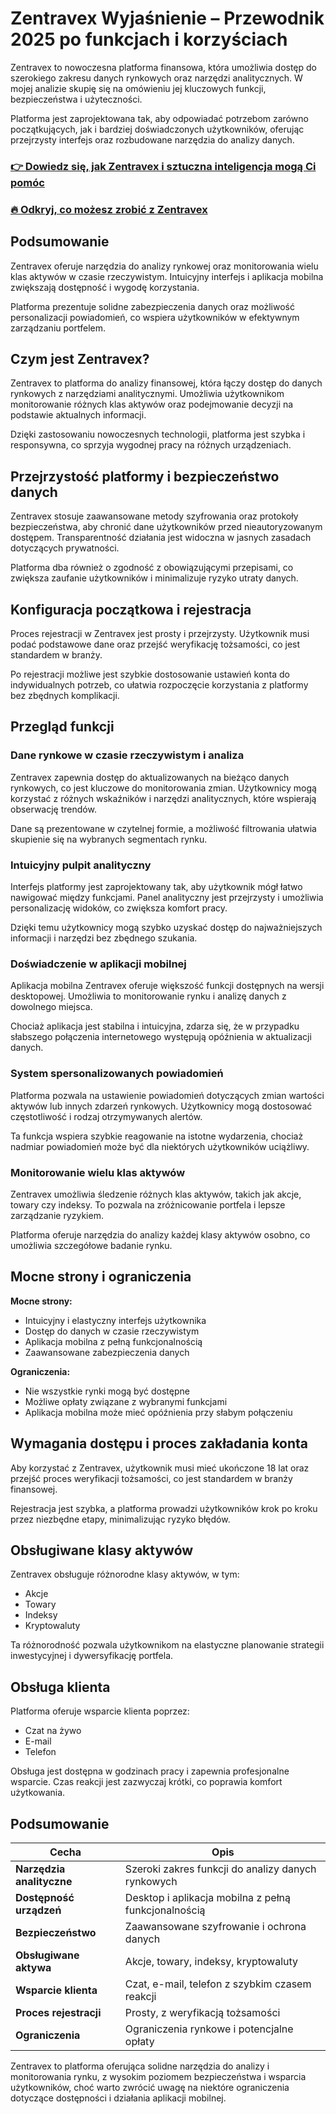 # Zentravex Wyjaśnienie – Przewodnik 2025 po funkcjach i korzyściach
 

Zentravex to nowoczesna platforma finansowa, która umożliwia dostęp do szerokiego zakresu danych rynkowych oraz narzędzi analitycznych. W mojej analizie skupię się na omówieniu jej kluczowych funkcji, bezpieczeństwa i użyteczności.

Platforma jest zaprojektowana tak, aby odpowiadać potrzebom zarówno początkujących, jak i bardziej doświadczonych użytkowników, oferując przejrzysty interfejs oraz rozbudowane narzędzia do analizy danych.

### [👉 Dowiedz się, jak Zentravex i sztuczna inteligencja mogą Ci pomóc](https://tinyurl.com/5wj687k3)
### [🔥 Odkryj, co możesz zrobić z Zentravex](https://tinyurl.com/5wj687k3)
## Podsumowanie

Zentravex oferuje narzędzia do analizy rynkowej oraz monitorowania wielu klas aktywów w czasie rzeczywistym. Intuicyjny interfejs i aplikacja mobilna zwiększają dostępność i wygodę korzystania.

Platforma prezentuje solidne zabezpieczenia danych oraz możliwość personalizacji powiadomień, co wspiera użytkowników w efektywnym zarządzaniu portfelem.

## Czym jest Zentravex?

Zentravex to platforma do analizy finansowej, która łączy dostęp do danych rynkowych z narzędziami analitycznymi. Umożliwia użytkownikom monitorowanie różnych klas aktywów oraz podejmowanie decyzji na podstawie aktualnych informacji.

Dzięki zastosowaniu nowoczesnych technologii, platforma jest szybka i responsywna, co sprzyja wygodnej pracy na różnych urządzeniach.

## Przejrzystość platformy i bezpieczeństwo danych

Zentravex stosuje zaawansowane metody szyfrowania oraz protokoły bezpieczeństwa, aby chronić dane użytkowników przed nieautoryzowanym dostępem. Transparentność działania jest widoczna w jasnych zasadach dotyczących prywatności.

Platforma dba również o zgodność z obowiązującymi przepisami, co zwiększa zaufanie użytkowników i minimalizuje ryzyko utraty danych.

## Konfiguracja początkowa i rejestracja

Proces rejestracji w Zentravex jest prosty i przejrzysty. Użytkownik musi podać podstawowe dane oraz przejść weryfikację tożsamości, co jest standardem w branży.

Po rejestracji możliwe jest szybkie dostosowanie ustawień konta do indywidualnych potrzeb, co ułatwia rozpoczęcie korzystania z platformy bez zbędnych komplikacji.

## Przegląd funkcji

### Dane rynkowe w czasie rzeczywistym i analiza

Zentravex zapewnia dostęp do aktualizowanych na bieżąco danych rynkowych, co jest kluczowe do monitorowania zmian. Użytkownicy mogą korzystać z różnych wskaźników i narzędzi analitycznych, które wspierają obserwację trendów.

Dane są prezentowane w czytelnej formie, a możliwość filtrowania ułatwia skupienie się na wybranych segmentach rynku.

### Intuicyjny pulpit analityczny

Interfejs platformy jest zaprojektowany tak, aby użytkownik mógł łatwo nawigować między funkcjami. Panel analityczny jest przejrzysty i umożliwia personalizację widoków, co zwiększa komfort pracy.

Dzięki temu użytkownicy mogą szybko uzyskać dostęp do najważniejszych informacji i narzędzi bez zbędnego szukania.

### Doświadczenie w aplikacji mobilnej

Aplikacja mobilna Zentravex oferuje większość funkcji dostępnych na wersji desktopowej. Umożliwia to monitorowanie rynku i analizę danych z dowolnego miejsca.

Chociaż aplikacja jest stabilna i intuicyjna, zdarza się, że w przypadku słabszego połączenia internetowego występują opóźnienia w aktualizacji danych.

### System spersonalizowanych powiadomień

Platforma pozwala na ustawienie powiadomień dotyczących zmian wartości aktywów lub innych zdarzeń rynkowych. Użytkownicy mogą dostosować częstotliwość i rodzaj otrzymywanych alertów.

Ta funkcja wspiera szybkie reagowanie na istotne wydarzenia, chociaż nadmiar powiadomień może być dla niektórych użytkowników uciążliwy.

### Monitorowanie wielu klas aktywów

Zentravex umożliwia śledzenie różnych klas aktywów, takich jak akcje, towary czy indeksy. To pozwala na zróżnicowanie portfela i lepsze zarządzanie ryzykiem.

Platforma oferuje narzędzia do analizy każdej klasy aktywów osobno, co umożliwia szczegółowe badanie rynku.

## Mocne strony i ograniczenia

**Mocne strony:**

- Intuicyjny i elastyczny interfejs użytkownika  
- Dostęp do danych w czasie rzeczywistym  
- Aplikacja mobilna z pełną funkcjonalnością  
- Zaawansowane zabezpieczenia danych

**Ograniczenia:**

- Nie wszystkie rynki mogą być dostępne  
- Możliwe opłaty związane z wybranymi funkcjami  
- Aplikacja mobilna może mieć opóźnienia przy słabym połączeniu

## Wymagania dostępu i proces zakładania konta

Aby korzystać z Zentravex, użytkownik musi mieć ukończone 18 lat oraz przejść proces weryfikacji tożsamości, co jest standardem w branży finansowej.

Rejestracja jest szybka, a platforma prowadzi użytkowników krok po kroku przez niezbędne etapy, minimalizując ryzyko błędów.

## Obsługiwane klasy aktywów

Zentravex obsługuje różnorodne klasy aktywów, w tym:

- Akcje  
- Towary  
- Indeksy  
- Kryptowaluty

Ta różnorodność pozwala użytkownikom na elastyczne planowanie strategii inwestycyjnej i dywersyfikację portfela.

## Obsługa klienta

Platforma oferuje wsparcie klienta poprzez:

- Czat na żywo  
- E-mail  
- Telefon

Obsługa jest dostępna w godzinach pracy i zapewnia profesjonalne wsparcie. Czas reakcji jest zazwyczaj krótki, co poprawia komfort użytkowania.

## Podsumowanie

| Cecha                             | Opis                                                       |
|----------------------------------|------------------------------------------------------------|
| **Narzędzia analityczne**        | Szeroki zakres funkcji do analizy danych rynkowych        |
| **Dostępność urządzeń**           | Desktop i aplikacja mobilna z pełną funkcjonalnością       |
| **Bezpieczeństwo**                | Zaawansowane szyfrowanie i ochrona danych                   |
| **Obsługiwane aktywa**            | Akcje, towary, indeksy, kryptowaluty                        |
| **Wsparcie klienta**              | Czat, e-mail, telefon z szybkim czasem reakcji              |
| **Proces rejestracji**            | Prosty, z weryfikacją tożsamości                            |
| **Ograniczenia**                  | Ograniczenia rynkowe i potencjalne opłaty                   |

Zentravex to platforma oferująca solidne narzędzia do analizy i monitorowania rynku, z wysokim poziomem bezpieczeństwa i wsparcia użytkowników, choć warto zwrócić uwagę na niektóre ograniczenia dotyczące dostępności i działania aplikacji mobilnej.